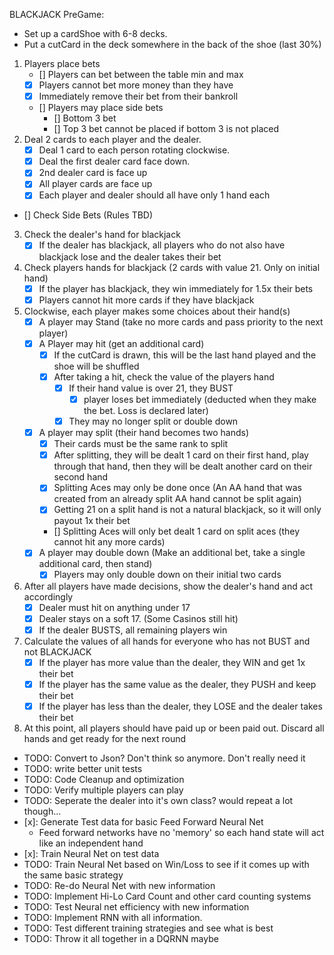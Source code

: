 BLACKJACK
PreGame:
  - Set up a cardShoe with 6-8 decks.
  - Put a cutCard in the deck somewhere in the back of the shoe (last 30%)


1. Players place bets
    - [] Players can bet between the table min and max
    - [x] Players cannot bet more money than they have
    - [x] Immediately remove their bet from their bankroll
    - [] Players may place side bets
        - [] Bottom 3 bet
        - [] Top 3 bet cannot be placed if bottom 3 is not placed
2. Deal 2 cards to each player and the dealer.
    - [x] Deal 1 card to each person rotating clockwise.
    - [x] Deal the first dealer card face down.
    - [x] 2nd dealer card is face up
    - [x] All player cards are face up
    - [x] Each player and dealer should all have only 1 hand each
- [] Check Side Bets (Rules TBD)
3. Check the dealer's hand for blackjack
    - [x] If the dealer has blackjack, all players who do not also have blackjack lose and the dealer takes their bet
4. Check players hands for blackjack (2 cards with value 21. Only on initial hand)
    - [x] If the player has blackjack, they win immediately for 1.5x their bets
    - [x] Players cannot hit more cards if they have blackjack
5. Clockwise, each player makes some choices about their hand(s)
    - [x] A player may Stand (take no more cards and pass priority to the next player)
    - [x] A Player may hit (get an additional card)
        - [x] If the cutCard is drawn, this will be the last hand played and the shoe will be shuffled
        - [x] After taking a hit, check the value of the players hand
            - [x] If their hand value is over 21, they BUST
                - [x] player loses bet immediately (deducted when they make the bet. Loss is declared later)
            - [x] They may no longer split or double down
    - [x] A player may split (their hand becomes two hands)
        - [x] Their cards must be the same rank to split
        - [x] After splitting, they will be dealt 1 card on their first hand, play through that hand, then they will be dealt another card on their second hand
        - [x] Splitting Aces may only be done once (An AA hand that was created from an already split AA hand cannot be split again)
        - [x] Getting 21 on a split hand is not a natural blackjack, so it will only payout 1x their bet
        - [] Splitting Aces will only bet dealt 1 card on split aces (they cannot hit any more cards)
    - [x] A player may double down (Make an additional bet, take a single additional card, then stand)
        - [x] Players may only double down on their initial two cards
6. After all players have made decisions, show the dealer's hand and act accordingly
    - [x] Dealer must hit on anything under 17
    - [x] Dealer stays on a soft 17. (Some Casinos still hit)
    - [x] If the dealer BUSTS, all remaining players win
7. Calculate the values of all hands for everyone who has not BUST and not BLACKJACK
    - [x] If the player has more value than the dealer, they WIN and get 1x their bet
    - [x] If the player has the same value as the dealer, they PUSH and keep their bet
    - [x] If the player has less than the dealer, they LOSE and the dealer takes their bet
8. At this point, all players should have paid up or been paid out. Discard all hands and get ready for the next round



- TODO: Convert to Json? Don't think so anymore. Don't really need it
- TODO: write better unit tests
- TODO: Code Cleanup and optimization
- TODO: Verify multiple players can play
- TODO: Seperate the dealer into it's own class? would repeat a lot though...
- [x]: Generate Test data for basic Feed Forward Neural Net
    - Feed forward networks have no 'memory' so each hand state will act like an independent hand
- [x]: Train Neural Net on test data
- TODO: Train Neural Net based on Win/Loss to see if it comes up with the same basic strategy
- TODO: Re-do Neural Net with new information
- TODO: Implement Hi-Lo Card Count and other card counting systems
- TODO: Test Neural net efficiency with new information
- TODO: Implement RNN with all information.
- TODO: Test different training strategies and see what is best
- TODO: Throw it all together in a DQRNN maybe
